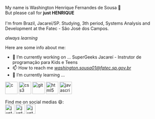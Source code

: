 

My name is Washington Henrique Fernandes de Sousa 👋 <br>
But please call for **just HENRIQUE** <br> <br>
I'm from Brazil, Jacareí/SP.
Studying, 3th period, Systems Analysis and Development at the Fatec - São José dos Campos. <br>

*always learning*

<!--
**justhenrique/justhenrique** is a ✨ _special_ ✨ repository because its `README.md` (this file) appears on your GitHub profile.
-->
Here are some info about me: 

- 🔭 I’m currently working on ... SuperGeeks Jacareí - Instrutor de programação para Kids e Teens
- 📫 How to reach me *washington.sousa01@fatec.sp.gov.br*
- 🌱 I’m currently learning ... 

 <p align="left"><img src="https://devicons.github.io/devicon/devicon.git/icons/c/c-original.svg" alt="c" width="40" height="40"/> <img src="https://devicons.github.io/devicon/devicon.git/icons/css3/css3-original-wordmark.svg" alt="css3" width="40" height="40"/> <img src="https://www.vectorlogo.zone/logos/git-scm/git-scm-icon.svg" alt="git" width="40" height="40"/> <img src="https://devicons.github.io/devicon/devicon.git/icons/html5/html5-original-wordmark.svg" alt="html5" width="40" height="40"/> <img src="https://devicons.github.io/devicon/devicon.git/icons/javascript/javascript-original.svg" alt="javascript" width="40" height="40"/></p><p align="center">

Find me on social medias 😄: <br> 
<a href="https://linkedin.com/in/justehenrique" target="blank"><img align="center" src="https://cdn.jsdelivr.net/npm/simple-icons@3.0.1/icons/linkedin.svg" alt="justhenrique" height="30" width="30" /></a>
<a href="https://fb.com/justhenrique" target="blank"><img align="center" src="https://cdn.jsdelivr.net/npm/simple-icons@3.0.1/icons/facebook.svg" alt="justhenrique" height="30" width="30" /></a>
<a href="https://instagram.com/justhenrique" target="blank"><img align="center" src="https://cdn.jsdelivr.net/npm/simple-icons@3.0.1/icons/instagram.svg" alt="justhenrique" height="30" width="30" /></a>
</p>

<!-- 👯 I’m looking to collaborate on ...
- 🤔 I’m looking for help with ...
- 💬 Ask me about ...
- 📫 How to reach me: ...
- 😄 Pronouns: ...
- ⚡ Fun fact: ...
-->

